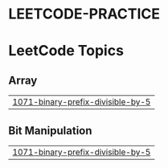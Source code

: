 # LEETCODE-PRACTICE
<!---LeetCode Topics Start-->
# LeetCode Topics
## Array
|  |
| ------- |
| [1071-binary-prefix-divisible-by-5](https://github.com/CodePractice1710/LEETCODE-PRACTICE/tree/master/1071-binary-prefix-divisible-by-5) |
## Bit Manipulation
|  |
| ------- |
| [1071-binary-prefix-divisible-by-5](https://github.com/CodePractice1710/LEETCODE-PRACTICE/tree/master/1071-binary-prefix-divisible-by-5) |
<!---LeetCode Topics End-->